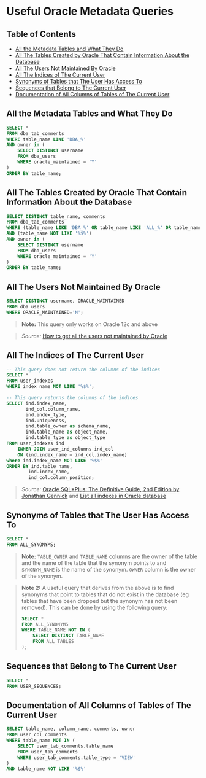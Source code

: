 <!-- omit in toc -->
# Useful Oracle Metadata Queries

<!-- omit in toc -->
## Table of Contents

- [All the Metadata Tables and What They Do](#all-the-metadata-tables-and-what-they-do)
- [All The Tables Created by Oracle That Contain Information About the Database](#all-the-tables-created-by-oracle-that-contain-information-about-the-database)
- [All The Users Not Maintained By Oracle](#all-the-users-not-maintained-by-oracle)
- [All The Indices of The Current User](#all-the-indices-of-the-current-user)
- [Synonyms of Tables that The User Has Access To](#synonyms-of-tables-that-the-user-has-access-to)
- [Sequences that Belong to The Current User](#sequences-that-belong-to-the-current-user)
- [Documentation of All Columns of Tables of The Current User](#documentation-of-all-columns-of-tables-of-the-current-user)


## All the Metadata Tables and What They Do

```sql
SELECT *
FROM dba_tab_comments
WHERE table_name LIKE 'DBA_%'
AND owner in (
    SELECT DISTINCT username
    FROM dba_users
    WHERE oracle_maintained = 'Y'
)
ORDER BY table_name;
```

## All The Tables Created by Oracle That Contain Information About the Database

```sql
SELECT DISTINCT table_name, comments
FROM dba_tab_comments
WHERE (table_name LIKE 'DBA_%' OR table_name LIKE 'ALL_%' OR table_name LIKE 'USER_%')
AND (table_name NOT LIKE '%$%')
AND owner in (
    SELECT DISTINCT username
    FROM dba_users
    WHERE oracle_maintained = 'Y'
)
ORDER BY table_name;
```

## All The Users Not Maintained By Oracle

```sql
SELECT DISTINCT username, ORACLE_MAINTAINED 
FROM dba_users 
WHERE ORACLE_MAINTAINED='N';
```
> **Note:** This query only works on Oracle 12c and above

> *Source:* [How to get all the users not maintained by Oracle][1]


## All The Indices of The Current User

```sql
-- This query does not return the columns of the indices
SELECT *
FROM user_indexes
WHERE index_name NOT LIKE '%$%';
```

```sql
-- This query returns the columns of the indices
SELECT ind.index_name,
       ind_col.column_name,
       ind.index_type,
       ind.uniqueness,
       ind.table_owner as schema_name,
       ind.table_name as object_name,
       ind.table_type as object_type       
FROM user_indexes ind
    INNER JOIN user_ind_columns ind_col 
    ON (ind.index_name = ind_col.index_name)
where ind.index_name NOT LIKE '%$%'
ORDER BY ind.table_name,
        ind.index_name,
        ind_col.column_position;
```
> *Source:* [Oracle SQL*Plus: The Definitive Guide, 2nd Edition by Jonathan Gennick][2] and [List all indexes in Oracle database][3]


## Synonyms of Tables that The User Has Access To

```sql
SELECT *
FROM ALL_SYNONYMS;
```
> **Note:** `TABLE_OWNER` and `TABLE_NAME` columns are the owner of the table and the name of the table that the synonym points to and `SYNONYM_NAME` is the name of the synonym. `OWNER` column is the owner of the synonym.

> **Note 2:** A useful query that derives from the above is to find synonyms that point to tables that do not exist in the database (eg tables that have been dropped but the synonym has not been removed).
> This can be done by using the following query:
> 
> ```sql
> SELECT *
> FROM ALL_SYNONYMS
> WHERE TABLE_NAME NOT IN (
>     SELECT DISTINCT TABLE_NAME
>     FROM ALL_TABLES
> );
> ```

## Sequences that Belong to The Current User

```sql
SELECT *
FROM USER_SEQUENCES;
```

## Documentation of All Columns of Tables of The Current User

```sql
SELECT table_name, column_name, comments, owner
FROM user_col_comments
WHERE table_name NOT IN (
    SELECT user_tab_comments.table_name
    FROM user_tab_comments
    WHERE user_tab_comments.table_type = 'VIEW'
)
AND table_name NOT LIKE '%$%'
```


<!-- Resources -->
[1]: https://stackoverflow.com/questions/4833459/oracle-sql-query-for-listing-all-schemas-in-a-db
[2]: https://www.oreilly.com/library/view/oracle-sqlplus-the/0596007469/ch10s05.html
[3]: https://dataedo.com/kb/query/oracle/list-all-indexes-in-the-database
